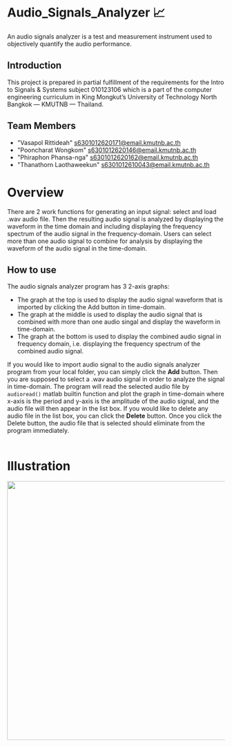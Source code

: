 # Audio_Signals_Analyzer 📈
An audio signals analyzer is a test and measurement instrument used to objectively quantify the audio performance.
## Introduction
This project is prepared in partial fulfillment of the requirements for the Intro to Signals & Systems subject 010123106 which is a part of the computer engineering curriculum in King Mongkut’s University of Technology North Bangkok — KMUTNB — Thailand.
## Team Members
- "Vasapol Rittideah" s6301012620171@email.kmutnb.ac.th
- "Pooncharat Wongkom" s6301012620146@email.kmutnb.ac.th
- "Phiraphon Phansa-nga" s6301012620162@email.kmutnb.ac.th
- "Thanathorn Laothaweekun" s6301012610043@email.kmutnb.ac.th
# Overview
There are 2 work functions for generating an input signal: select and load .wav audio file. Then the resulting audio signal is analyzed by displaying the waveform in the time domain and including displaying the frequency spectrum of the audio signal in the frequency-domain. Users can select more than one audio signal to combine for analysis by displaying the waveform of the audio signal in the time-domain.
## How to use
The audio signals analyzer program has 3 2-axis graphs:
- The graph at the top is used to display the audio signal waveform that is imported by clicking the Add button in time-domain.
- The graph at the middle is used to display the audio signal that is combined with more than one audio singal and display the waveform in time-domain.
- The graph at the bottom is used to display the combined audio signal in frequency domain, i.e. displaying the frequency spectrum of the combined audio signal.

If you would like to import audio signal to the audio signals analyzer program from your local folder, you can simply click the **Add** button. Then you are supposed to select a .wav audio signal in order to analyze the signal in time-domain. The program will read the selected audio file by `audioread()` matlab builtin function and plot the graph in time-domain where x-axis is the period and y-axis is the amplitude of the audio signal, and the audio file will then appear in the list box. If you would like to delete any audio file in the list box, you can click the **Delete** button. Once you click the Delete button, the audio file that is selected should eliminate from the program immediately.<br><br>

# Illustration
<p><img src="https://user-images.githubusercontent.com/88476531/142589289-718b9ee2-0aa5-4f8e-b3e8-be8ec4539b81.png" width="auto" height="600"></p>


